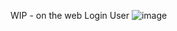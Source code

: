WIP - on the web Login User 
![image](https://github.com/user-attachments/assets/d7b5c510-3e88-433a-875b-9238c9ab4026)

